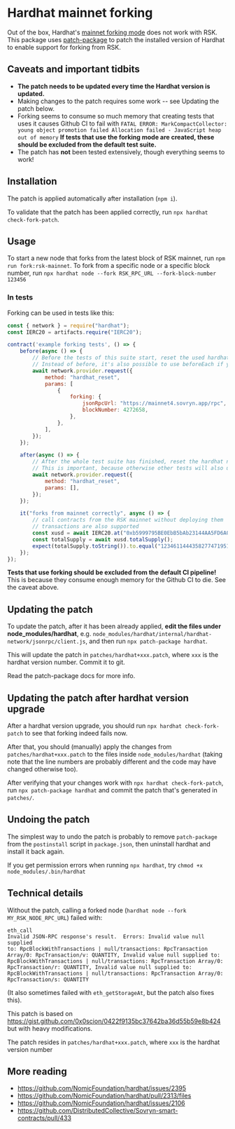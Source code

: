 # Hardhat mainnet forking

Out of the box, Hardhat's [mainnet forking mode](https://hardhat.org/hardhat-network/guides/mainnet-forking) does
not work with RSK. This package uses [patch-package](https://www.npmjs.com/package/patch-package) to patch the installed version of Hardhat to enable support for
forking from RSK.

## Caveats and important tidbits
- **The patch needs to be updated every time the Hardhat version is updated.**
- Making changes to the patch requires some work -- see Updating the patch below.
- Forking seems to consume so much memory that creating tests that uses it causes Github CI to fail with
  `FATAL ERROR: MarkCompactCollector: young object promotion failed Allocation failed - JavaScript heap out of memory`
  **If tests that use the forking mode are created, these should be excluded from the default test suite.**
- The patch has **not** been tested extensively, though everything seems to work!

## Installation

The patch is applied automatically after installation (`npm i`).

To validate that the patch has been applied correctly, run `npx hardhat check-fork-patch`.

## Usage

To start a new node that forks from the latest block of RSK mainnet, run `npm run fork:rsk-mainnet`.
To fork from a specific node or a specific block number, run `npx hardhat node --fork RSK_RPC_URL --fork-block-number 123456`

### In tests

Forking can be used in tests like this:

```javascript
const { network } = require("hardhat");
const IERC20 = artifacts.require("IERC20");

contract('example forking tests', () => {
    before(async () => {
        // Before the tests of this suite start, reset the used hardhat node to a specific block number of RSK mainnet
        // Instead of before, it's also possible to use beforeEach if you prefer to start each test from a clean slate
        await network.provider.request({
            method: "hardhat_reset",
            params: [
                {
                    forking: {
                        jsonRpcUrl: "https://mainnet4.sovryn.app/rpc",
                        blockNumber: 4272658,
                    },
                },
            ],
        });
    });

    after(async () => {
        // After the whole test suite has finished, reset the hardhat node used in the tests
        // This is important, because otherwise other tests will also use the forked node
        await network.provider.request({
            method: "hardhat_reset",
            params: [],
        });
    });

    it("forks from mainnet correctly", async () => {
        // call contracts from the RSK mainnet without deploying them
        // transactions are also supported
        const xusd = await IERC20.at("0xb5999795BE0EbB5bAb23144AA5FD6A02D080299F");
        const totalSupply = await xusd.totalSupply();
        expect(totalSupply.toString()).to.equal("12346114443582774719512874");
    });
});
```

**Tests that use forking should be excluded from the default CI pipeline!** This is because they consume enough memory
for the Github CI to die. See the caveat above.

## Updating the patch

To update the patch, after it has been already applied, **edit the files under node_modules/hardhat**, e.g.
`node_modules/hardhat/internal/hardhat-network/jsonrpc/client.js`, and then run `npx patch-package hardhat`.

This will update the patch in `patches/hardhat+xxx.patch`, where `xxx` is the hardhat version number. Commit it to git.

Read the patch-package docs for more info.

## Updating the patch after hardhat version upgrade

After a hardhat version upgrade, you should run `npx hardhat check-fork-patch` to see that forking indeed fails now.

After that, you should (manually) apply the changes from `patches/hardhat+xxx.patch` to the files inside `node_modules/hardhat`
(taking note that the line numbers are probably different and the code may have changed otherwise too).

After verifying that your changes work with `npx hardhat check-fork-patch`, run `npx patch-package hardhat` and commit
the patch that's generated in `patches/`.

## Undoing the patch

The simplest way to undo the patch is probably to remove `patch-package` from the `postinstall` script in `package.json`,
then uninstall hardhat and install it back again.

If you get permission errors when running `npx hardhat`, try `chmod +x node_modules/.bin/hardhat`

## Technical details

Without the patch, calling a forked node (`hardhat node --fork MY_RSK_NODE_RPC_URL`) failed with:

    eth_call
    Invalid JSON-RPC response's result.  Errors: Invalid value null supplied
    to: RpcBlockWithTransactions | null/transactions: RpcTransaction
    Array/0: RpcTransaction/v: QUANTITY, Invalid value null supplied to:
    RpcBlockWithTransactions | null/transactions: RpcTransaction Array/0:
    RpcTransaction/r: QUANTITY, Invalid value null supplied to:
    RpcBlockWithTransactions | null/transactions: RpcTransaction Array/0:
    RpcTransaction/s: QUANTITY

(It also sometimes failed with `eth_getStorageAt`, but the patch also fixes this).

This patch is based on https://gist.github.com/0x0scion/0422f9135bc37642ba36d55b59e8b424
but with heavy modifications.

The patch resides in `patches/hardhat+xxx.patch`, where `xxx` is the hardhat version number

## More reading

- https://github.com/NomicFoundation/hardhat/issues/2395
- https://github.com/NomicFoundation/hardhat/pull/2313/files
- https://github.com/NomicFoundation/hardhat/issues/2106
- https://github.com/DistributedCollective/Sovryn-smart-contracts/pull/433

